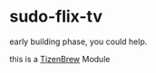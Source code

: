 # sudo-flix-tv
early building phase, you could help.

this is a [TizenBrew](https://github.com/reisxd/TizenBrew) Module
